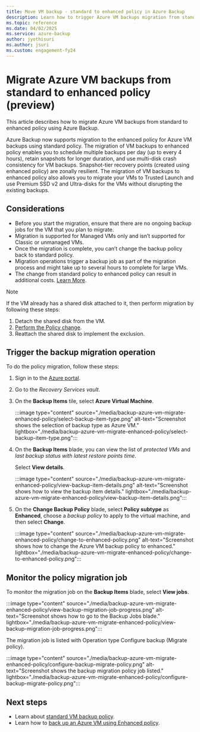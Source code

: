 ```yaml
---
title: Move VM backup - standard to enhanced policy in Azure Backup
description: Learn how to trigger Azure VM backups migration from standard  policy to enhanced policy, and then monitor the configuration backup migration job.
ms.topic: reference
ms.date: 04/02/2025
ms.service: azure-backup
author: jyothisuri
ms.author: jsuri
ms.custom: engagement-fy24
---
```


# Migrate Azure VM backups from standard  to enhanced policy (preview)

This article describes how to migrate Azure VM backups from standard to enhanced policy using Azure Backup.

Azure Backup now supports migration to the enhanced policy for Azure VM backups using standard policy. The migration of VM backups to enhanced policy enables you to schedule multiple backups per day (up to every 4 hours), retain snapshots for longer duration, and use multi-disk crash consistency for VM backups. Snapshot-tier recovery points (created using enhanced policy) are zonally resilient. The migration of VM backups to enhanced policy also allows you to migrate your VMs to Trusted Launch and use Premium SSD v2 and Ultra-disks for the VMs without disrupting the existing backups.

## Considerations

- Before you start the migration, ensure that there are no ongoing backup jobs for the VM that you plan to migrate.
- Migration is supported for Managed VMs only and isn’t supported for Classic or unmanaged VMs.
- Once the migration is complete, you can’t change the backup policy back to standard policy.
- Migration operations trigger a backup job as part of the migration process and might take up to several hours to complete for large VMs.
- The change from standard policy to enhanced policy can result in additional costs. [Learn More](backup-instant-restore-capability.md#cost-impact).

>[!Note]
> If the VM already has a shared disk attached to it, then perform migration by following these steps:
>1. Detach the shared disk from the VM.
>2. [Perform the Policy change](#trigger-the-backup-migration-operation).
>3. Reattach the shared disk to implement the exclusion.

## Trigger the backup migration operation

To do the policy migration, follow these steps:

1. Sign in to the [Azure portal](https://portal.azure.com/).

2. Go to the *Recovery Services vault*.

3. On the **Backup Items** tile, select **Azure Virtual Machine**.

   :::image type="content" source="./media/backup-azure-vm-migrate-enhanced-policy/select-backup-item-type.png" alt-text="Screenshot shows the selection of backup type as Azure VM." lightbox="./media/backup-azure-vm-migrate-enhanced-policy/select-backup-item-type.png":::

4. On the **Backup Items** blade, you can view the list of *protected VMs* and *last backup status with latest restore points time*.

   Select **View details**.

   :::image type="content" source="./media/backup-azure-vm-migrate-enhanced-policy/view-backup-item-details.png" alt-text="Screenshot shows how to view the backup item details." lightbox="./media/backup-azure-vm-migrate-enhanced-policy/view-backup-item-details.png":::

5. On the **Change Backup Policy** blade, select **Policy subtype** as **Enhanced**, choose a *backup policy* to apply to the virtual machine, and then select **Change**.

   :::image type="content" source="./media/backup-azure-vm-migrate-enhanced-policy/change-to-enhanced-policy.png" alt-text="Screenshot shows how to change the Azure VM backup policy to enhanced." lightbox="./media/backup-azure-vm-migrate-enhanced-policy/change-to-enhanced-policy.png":::

## Monitor the policy migration job

To monitor the migration job on the **Backup Items** blade, select **View jobs**.

:::image type="content" source="./media/backup-azure-vm-migrate-enhanced-policy/view-backup-migration-job-progress.png" alt-text="Screenshot shows how to go to the Backup Jobs blade." lightbox="./media/backup-azure-vm-migrate-enhanced-policy/view-backup-migration-job-progress.png":::

The migration job is listed with Operation type Configure backup (Migrate policy).

:::image type="content" source="./media/backup-azure-vm-migrate-enhanced-policy/configure-backup-migrate-policy.png" alt-text="Screenshot shows the backup migration policy job listed." lightbox="./media/backup-azure-vm-migrate-enhanced-policy/configure-backup-migrate-policy.png":::

## Next steps

- Learn about [standard VM backup policy](backup-during-vm-creation.md#create-a-vm-with-backup-configured).
- Learn how to [back up an Azure VM using Enhanced policy](backup-azure-vms-enhanced-policy.md).
